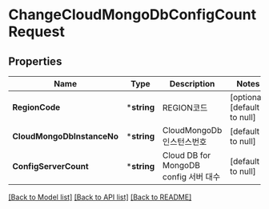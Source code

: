 # ChangeCloudMongoDbConfigCountRequest

## Properties
Name | Type | Description | Notes
------------ | ------------- | ------------- | -------------
**RegionCode** | ***string** | REGION코드 | [optional] [default to null]
**CloudMongoDbInstanceNo** | ***string** | CloudMongoDb 인스턴스번호 | [default to null]
**ConfigServerCount** | ***string** | Cloud DB for MongoDB config 서버 대수 | [default to null]

[[Back to Model list]](../README.md#documentation-for-models) [[Back to API list]](../README.md#documentation-for-api-endpoints) [[Back to README]](../README.md)


